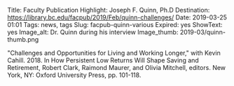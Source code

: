 Title: Faculty Publication Highlight: Joseph F. Quinn, Ph.D 
Destination: https://library.bc.edu/facpub/2019/Feb/quinn-challenges/
Date: 2019-03-25 01:01 
Tags: news, tags 
Slug: facpub-quinn-various
Expired: yes
ShowText: yes
Image_alt: Dr. Quinn during his interview
Image_thumb: 2019-03/quinn-thumb.png

"Challenges and Opportunities for Living and Working Longer," with Kevin Cahill. 2018. In How Persistent Low Returns Will Shape Saving and Retirement, Robert Clark, Raimond Maurer, and Olivia Mitchell, editors. New York, NY: Oxford University Press, pp. 101-118.